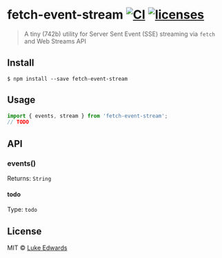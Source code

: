 # fetch-event-stream [![CI](https://github.com/lukeed/fetch-event-stream/workflows/CI/badge.svg)](https://github.com/lukeed/fetch-event-stream/actions?query=workflow%3ACI) [![licenses](https://licenses.dev/b/npm/fetch-event-stream)](https://licenses.dev/npm/fetch-event-stream)

> A tiny (742b) utility for Server Sent Event (SSE) streaming via `fetch` and Web Streams API

## Install

```
$ npm install --save fetch-event-stream
```

## Usage

```js
import { events, stream } from 'fetch-event-stream';
// TODO
```

## API

### events()

Returns: `String`

#### todo

Type: `todo`

## License

MIT © [Luke Edwards](https://lukeed.com)
